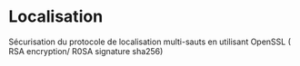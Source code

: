 # Localisation
Sécurisation du protocole de localisation multi-sauts en utilisant OpenSSL ( RSA encryption/ R0SA signature sha256)
